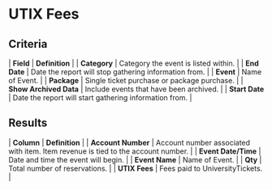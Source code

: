 # UTIX Fees

## Criteria

| **Field** | **Definition** |
| **Category** | Category the event is listed within. |
| **End Date** | Date the report will stop gathering information from. |
| **Event** | Name of Event. |
| **Package** | Single ticket purchase or package purchase. |
| **Show Archived Data** | Include events that have been archived. |
| **Start Date** | Date the report will start gathering information from. |

## Results

| **Column** | **Definition** |
| **Account Number** | Account number associated with item. Item revenue is tied to the account number. |
| **Event Date/Time** | Date and time the event will begin. |
| **Event Name** | Name of Event. |
| **Qty** | Total number of reservations. |
| **UTIX Fees** | Fees paid to UniversityTickets. |

